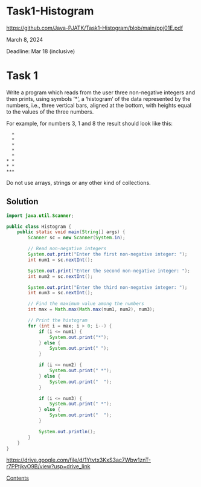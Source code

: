 # Task1-Histogram  

https://github.com/Java-PJATK/Task1-Histogram/blob/main/ppj01E.pdf  

March 8, 2024  

Deadline: Mar 18 (inclusive)

# Task 1  

Write a program which reads from the user three non-negative integers and then prints, using symbols ’*’, a ‘histogram’ of the data represented by the numbers, i.e., three vertical bars, aligned at the bottom, with heights equal to the values of the three numbers.  

For example, for numbers 3, 1 and 8 the result should look like this:  

```
  *
  *
  *
  *
  *
* *
* *
***
```
  
Do not use arrays, strings or any other kind of collections.  

## Solution

```java
import java.util.Scanner;

public class Histogram {
    public static void main(String[] args) {
        Scanner sc = new Scanner(System.in);

        // Read non-negative integers
        System.out.print("Enter the first non-negative integer: ");
        int num1 = sc.nextInt();

        System.out.print("Enter the second non-negative integer: ");
        int num2 = sc.nextInt();

        System.out.print("Enter the third non-negative integer: ");
        int num3 = sc.nextInt();

        // Find the maximum value among the numbers
        int max = Math.max(Math.max(num1, num2), num3);

        // Print the histogram
        for (int i = max; i > 0; i--) {
            if (i <= num1) {
                System.out.print("*");
            } else {
                System.out.print(" ");
            }

            if (i <= num2) {
                System.out.print(" *");
            } else {
                System.out.print("  ");
            }

            if (i <= num3) {
                System.out.print(" *");
            } else {
                System.out.print("  ");
            }

            System.out.println();
        }
    }
}
```

https://drive.google.com/file/d/1Ytvtx3KxS3ac7Wbw1znT-r7PPtjkvO9B/view?usp=drive_link

[Contents](https://github.com/Java-PJATK/00.Contents)
